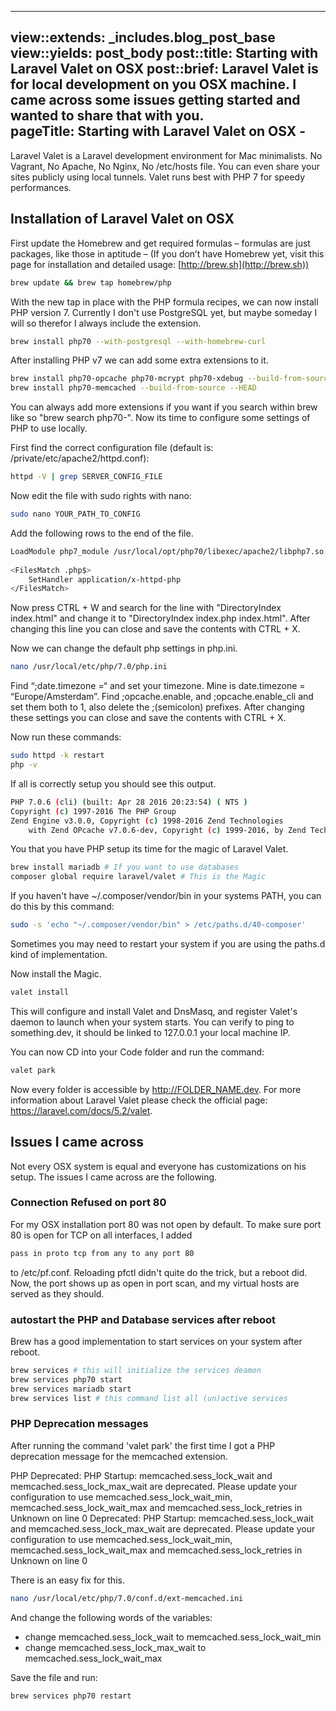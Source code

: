 ---
view::extends: _includes.blog_post_base
view::yields: post_body
post::title: Starting with Laravel Valet on OSX
post::brief: Laravel Valet is for local development on you OSX machine. I came across some issues getting started and wanted to share that with you.  
pageTitle: Starting with Laravel Valet on OSX - 
-----------------------------------------------

Laravel Valet is a Laravel development environment for Mac minimalists. No Vagrant, No Apache, No Nginx, No /etc/hosts file. You can even share your sites publicly using local tunnels.
Valet runs best with PHP 7 for speedy performances.

## Installation of Laravel Valet on OSX

First update the Homebrew and get required formulas – formulas are just packages, like those in aptitude – (If you don’t have Homebrew yet, visit this page for installation and detailed usage: [http://brew.sh](http://brew.sh))

```bash
brew update && brew tap homebrew/php
```

With the new tap in place with the PHP formula recipes, we can now install PHP version 7. Currently I don't use PostgreSQL yet, but maybe someday I will so therefor I always include the extension.
 
```bash
brew install php70 --with-postgresql --with-homebrew-curl
```

After installing PHP v7 we can add some extra extensions to it.

```bash
brew install php70-opcache php70-mcrypt php70-xdebug --build-from-source
brew install php70-memcached --build-from-source --HEAD
```

You can always add more extensions if you want if you search within brew like so "brew search php70-".
Now its time to configure some settings of PHP to use locally.

First find the correct configuration file (default is: /private/etc/apache2/httpd.conf):
```bash
httpd -V | grep SERVER_CONFIG_FILE
```

Now edit the file with sudo rights with nano:
```bash
sudo nano YOUR_PATH_TO_CONFIG
```

Add the following rows to the end of the file.
```bash
LoadModule php7_module /usr/local/opt/php70/libexec/apache2/libphp7.so
 
<FilesMatch .php$>
    SetHandler application/x-httpd-php
</FilesMatch>
```

Now press CTRL + W and search for the line with "DirectoryIndex index.html" and change it to "DirectoryIndex index.php index.html".
After changing this line you can close and save the contents with CTRL + X.

Now we can change the default php settings in php.ini.
```bash
nano /usr/local/etc/php/7.0/php.ini
```
Find “;date.timezone =“ and set your timezone. Mine is date.timezone = “Europe/Amsterdam”. Find ;opcache.enable, and ;opcache.enable_cli and set them both to 1, also delete the ;(semicolon) prefixes.
After changing these settings you can close and save the contents with CTRL + X.

Now run these commands:
```bash
sudo httpd -k restart
php -v
```
If all is correctly setup you should see this output.
```bash
PHP 7.0.6 (cli) (built: Apr 28 2016 20:23:54) ( NTS )
Copyright (c) 1997-2016 The PHP Group
Zend Engine v3.0.0, Copyright (c) 1998-2016 Zend Technologies
    with Zend OPcache v7.0.6-dev, Copyright (c) 1999-2016, by Zend Technologies
```

You that you have PHP setup its time for the magic of Laravel Valet.
```bash
brew install mariadb # If you want to use databases
composer global require laravel/valet # This is the Magic
```

If you haven't have ~/.composer/vendor/bin in your systems PATH, you can do this by this command:
```bash
sudo -s 'echo "~/.composer/vendor/bin" > /etc/paths.d/40-composer'
```
Sometimes you may need to restart your system if you are using the paths.d kind of implementation.

Now install the Magic.
```bash
valet install
```
This will configure and install Valet and DnsMasq, and register Valet's daemon to launch when your system starts.
You can verify to ping to something.dev, it should be linked to 127.0.0.1 your local machine IP.

You can now CD into your Code folder and run the command:
```bash
valet park
```

Now every folder is accessible by http://FOLDER_NAME.dev.
For more information about Laravel Valet please check the official page: https://laravel.com/docs/5.2/valet. 

## Issues I came across

Not every OSX system is equal and everyone has customizations on his setup. The issues I came across are the following. 

### Connection Refused on port 80

For my OSX installation port 80 was not open by default. To make sure port 80 is open for TCP on all interfaces, I added

```bash
pass in proto tcp from any to any port 80
```
to /etc/pf.conf. Reloading pfctl didn't quite do the trick, but a reboot did. Now, the port shows up as open in port scan, and my virtual hosts are served as they should.

### autostart the PHP and Database services after reboot

Brew has a good implementation to start services on your system after reboot. 

```bash
brew services # this will initialize the services deamon
brew services php70 start
brew services mariadb start
brew services list # this command list all (un)active services
```

### PHP Deprecation messages

After running the command 'valet park' the first time I got a PHP deprecation message for the memcached extension.

PHP Deprecated:  PHP Startup: memcached.sess_lock_wait and memcached.sess_lock_max_wait are deprecated. Please update your configuration to use memcached.sess_lock_wait_min, memcached.sess_lock_wait_max and memcached.sess_lock_retries in Unknown on line 0
Deprecated: PHP Startup: memcached.sess_lock_wait and memcached.sess_lock_max_wait are deprecated. Please update your configuration to use memcached.sess_lock_wait_min, memcached.sess_lock_wait_max and memcached.sess_lock_retries in Unknown on line 0

There is an easy fix for this.

```bash
nano /usr/local/etc/php/7.0/conf.d/ext-memcached.ini
```

And change the following words of the variables:
- change memcached.sess_lock_wait to memcached.sess_lock_wait_min
- change memcached.sess_lock_max_wait to memcached.sess_lock_wait_max

Save the file and run:

```bash
brew services php70 restart
```